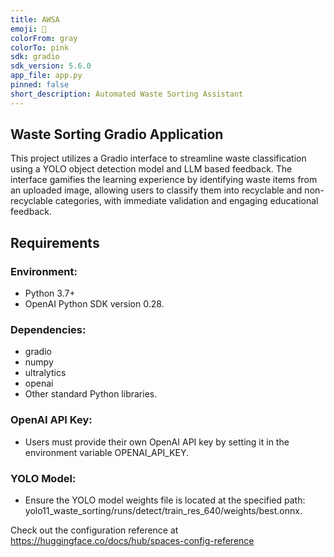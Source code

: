 ```yaml
---
title: AWSA
emoji: 🐨
colorFrom: gray
colorTo: pink
sdk: gradio
sdk_version: 5.6.0
app_file: app.py
pinned: false
short_description: Automated Waste Sorting Assistant
---
```

## Waste Sorting Gradio Application
This project utilizes a Gradio interface to streamline waste classification using a YOLO object detection model and LLM based feedback. The interface gamifies the learning experience by identifying waste items from an uploaded image, allowing users to classify them into recyclable and non-recyclable categories, with immediate validation and engaging educational feedback.

## Requirements
### Environment:
- Python 3.7+
- OpenAI Python SDK version 0.28.
### Dependencies:
- gradio
- numpy
- ultralytics
- openai
- Other standard Python libraries.
### OpenAI API Key:
- Users must provide their own OpenAI API key by setting it in the environment variable OPENAI_API_KEY.
### YOLO Model:
- Ensure the YOLO model weights file is located at the specified path: yolo11_waste_sorting/runs/detect/train_res_640/weights/best.onnx.

Check out the configuration reference at https://huggingface.co/docs/hub/spaces-config-reference
